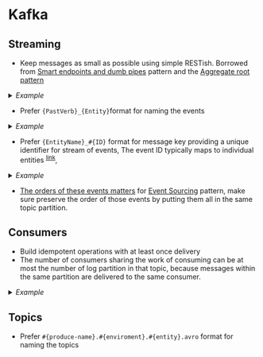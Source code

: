 # Kafka

## Streaming

- Keep messages as small as possible using simple RESTish. Borrowed from [Smart endpoints and dumb pipes](https://martinfowler.com/articles/microservices.html#SmartEndpointsAndDumbPipes) pattern and the [Aggregate root pattern](https://martinfowler.com/bliki/DDD_Aggregate.html)

<details>
  <summary><em>Example</em></summary>

  ```javascript
    // Bad
    {
      "type": "record",
      "name": "published_recipe",
      "fields": [{
        "name": "approved_at",
        "type":  {
          "type": "long",
          "logicalType": "timestamp-micros"
        },
        {
          "name": "first_approved_at",
          "type": ["null", {
             "type": "long",
             "logicalType": "timestamp-micros"
          }],
          "default": null
        },

    // Good
    {
      "type": "record",
      "name": "published_recipe",
      "fields": [{
        "name": "approved_at",
        "type":  {
          "type": "long",
          "logicalType": "timestamp-micros"
        },
  ```

  ```javascript
    // Bad
    {
      "type": "record",
      "name": "deleted_recipe",
      "fields": [{
          "name": "event_time",
          "type": {
            "type": "long",
            "logicalType": "timestamp-micros"
          }
        },
        {
          "name": "title",
          "type": ["null", "string"],
          "default": null
        },

    // Good
    {
      "type": "record",
      "name": "deleted_recipe",
      "fields": [{
          "name": "event_time",
          "type": {
            "type": "long",
            "logicalType": "timestamp-micros"
          }
        }
  ```

</details>

- Prefer `{PastVerb}_{Entity}`format for naming the events

<details>
  <summary><em>Example</em></summary>

  ```javascript
    // Bad
    {
      "type": "record",
      "name": "voting_contest",

    // Good
    {
      "type": "record",
      "name": "voted_contest",

  ```
</details>

- Prefer `{EntityName}_#{ID}` format for message key providing a unique identifier for stream of events, The event ID typically maps to individual entities <sup>[link](https://docs.microsoft.com/en-us/azure/architecture/patterns/event-sourcing#issues-and-considerations)</sup>,

<details>
  <summary><em>Example</em></summary>

  - recipe_e5cb6e1c65bc
  - tip_d1851256

</details>

- [The orders of these events matters](https://www.confluent.io/blog/put-several-event-types-kafka-topic/) for [Event Sourcing](https://martinfowler.com/eaaDev/EventSourcing.html) pattern, make sure preserve the order of those events by putting them all in the same topic partition.

## Consumers

- Build idempotent operations with at least once delivery
- The number of consumers sharing the work of consuming can be at most the number of log partition in that topic, because messages within the same partition are delivered to the same consumer.

<details>
  <summary><em>Example</em></summary>
  <img src="https://user-images.githubusercontent.com/505427/92496663-55abf800-f1f0-11ea-8214-e603b8bbb392.png" alt="consumer_example">
</details>

## Topics

- Prefer `#{produce-name}.#{enviroment}.#{entity}.avro` format for naming the topics
